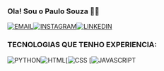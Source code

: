 ### Ola! Sou o Paulo Souza 🙋‍♂️

[![EMAIL](https://img.shields.io/badge/Gmail-D14836?style=for-the-badge&logo=gmail&logoColor=white)](https://sujeitoprogramador.com)[![INSTAGRAM](https://img.shields.io/badge/Instagram-E4405F?style=for-the-badge&logo=instagram&logoColor=white)](https://sujeitoprogramador.com)[![LINKEDIN](https://img.shields.io/badge/LinkedIn-0077B5?style=for-the-badge&logo=linkedin&logoColor=white)](https://sujeitoprogramador.com)

### TECNOLOGIAS QUE TENHO EXPERIENCIA:

![PYTHON](https://img.shields.io/badge/Python-3776AB?style=for-the-badge&logo=python&logoColor=white)![HTML](https://img.shields.io/badge/HTML-239120?style=for-the-badge&logo=html5&logoColor=white)[![CSS](https://img.shields.io/badge/CSS-239120?&style=for-the-badge&logo=css3&logoColor=white)
[![JAVASCRIPT](https://img.shields.io/badge/JavaScript-F7DF1E?style=for-the-badge&logo=javascript&logoColor=black)
